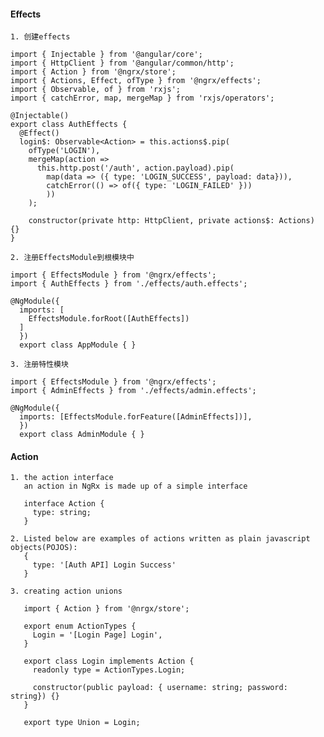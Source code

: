 #### Effects
>>>
    1. 创建effects

    import { Injectable } from '@angular/core';
    import { HttpClient } from '@angular/common/http';
    import { Action } from '@ngrx/store';
    import { Actions, Effect, ofType } from '@ngrx/effects';
    import { Observable, of } from 'rxjs';
    import { catchError, map, mergeMap } from 'rxjs/operators';

    @Injectable()
    export class AuthEffects {
      @Effect()
      login$: Observable<Action> = this.actions$.pip(
        ofType('LOGIN'),
        mergeMap(action =>
          this.http.post('/auth', action.payload).pip(
            map(data => ({ type: 'LOGIN_SUCCESS', payload: data})),
            catchError(() => of({ type: 'LOGIN_FAILED' }))
            ))
        );

        constructor(private http: HttpClient, private actions$: Actions) {}
    }

    2. 注册EffectsModule到根模块中

    import { EffectsModule } from '@ngrx/effects';
    import { AuthEffects } from './effects/auth.effects';

    @NgModule({
      imports: [
        EffectsModule.forRoot([AuthEffects])
      ]
      })
      export class AppModule { }

    3. 注册特性模块

    import { EffectsModule } from '@ngrx/effects';
    import { AdminEffects } from './effects/admin.effects';

    @NgModule({
      imports: [EffectsModule.forFeature([AdminEffects])],
      })
      export class AdminModule { }

#### Action
>>>
    1. the action interface
       an action in NgRx is made up of a simple interface

       interface Action {
         type: string;
       }

    2. Listed below are examples of actions written as plain javascript objects(POJOS):
       {
         type: '[Auth API] Login Success'
       }

    3. creating action unions

       import { Action } from '@nrgx/store';

       export enum ActionTypes {
         Login = '[Login Page] Login',
       }

       export class Login implements Action {
         readonly type = ActionTypes.Login;

         constructor(public payload: { username: string; password: string}) {}
       }

       export type Union = Login;
